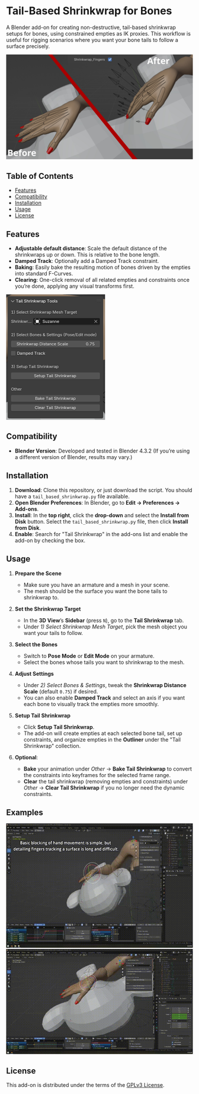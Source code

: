# Tail-Based Shrinkwrap for Bones

A Blender add-on for creating non-destructive, tail-based shrinkwrap setups for bones, using constrained empties as IK proxies. This workflow is useful for rigging scenarios where you want your bone tails to follow a surface precisely. 

![Before/after image](media/example.jpg)


## Table of Contents
- [Features](#features)
- [Compatibility](#compatibility)
- [Installation](#installation)
- [Usage](#usage)
- [License](#license)

## Features
- **Adjustable default distance**: Scale the default distance of the shrinkwraps up or down. This is relative to the bone length.
- **Damped Track**: Optionally add a Damped Track constraint.
- **Baking**: Easily bake the resulting motion of bones driven by the empties into standard F-Curves.
- **Clearing**: One-click removal of all related empties and constraints once you’re done, applying any visual transforms first. 

![Add-on panel preview](media/panel.PNG)

## Compatibility
- **Blender Version**: Developed and tested in Blender 4.3.2 
  (If you’re using a different version of Blender, results may vary.)

## Installation
1. **Download**: Clone this repository, or just download the script. You should have a `tail_based_shrinkwrap.py` file available.
2. **Open Blender Preferences**: In Blender, go to **Edit → Preferences → Add-ons**.
3. **Install**: In the **top right**, click the **drop-down** and select the **Install from Disk** button. Select the `tail_based_shrinkwrap.py` file, then click **Install from Disk**.
4. **Enable**: Search for "Tail Shrinkwrap" in the add-ons list and enable the add-on by checking the box.

## Usage
1. **Prepare the Scene**  
   - Make sure you have an armature and a mesh in your scene.  
   - The mesh should be the surface you want the bone tails to shrinkwrap to.

2. **Set the Shrinkwrap Target**  
   - In the **3D View**’s **Sidebar** (press `N`), go to the **Tail Shrinkwrap** tab.
   - Under *1) Select Shrinkwrap Mesh Target*, pick the mesh object you want your tails to follow.

3. **Select the Bones**  
   - Switch to **Pose Mode** or **Edit Mode** on your armature.
   - Select the bones whose tails you want to shrinkwrap to the mesh.

4. **Adjust Settings**  
   - Under *2) Select Bones & Settings*, tweak the **Shrinkwrap Distance Scale** (default `0.75`) if desired.
   - You can also enable **Damped Track** and select an axis if you want each bone to visually track the empties more smoothly.

5. **Setup Tail Shrinkwrap**  
   - Click **Setup Tail Shrinkwrap**.
   - The add-on will create empties at each selected bone tail, set up constraints, and organize empties in the **Outliner** under the "Tail Shrinkwrap" collection.

6. **Optional**:  
   - **Bake** your animation under *Other* → **Bake Tail Shrinkwrap** to convert the constraints into keyframes for the selected frame range.
   - **Clear** the tail shrinkwrap (removing empties and constraints) under *Other* → **Clear Tail Shrinkwrap** if you no longer need the dynamic constraints.


## Examples
![problem statement and solution](media/explanation.gif)
![How to apply and enable the rigging](media/setup.gif)

## License
This add-on is distributed under the terms of the [GPLv3 License](LICENSE).
